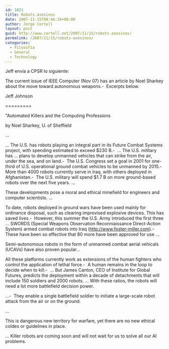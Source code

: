 ```yaml
---
id: 1021
title: Robots asesinos
date: 2007-11-15T08:44:34+00:00
author: Jorge Cortell
layout: post
guid: http://www.cortell.net/2007/11/15/robots-asesinos/
permalink: /2007/11/15/robots-asesinos/
categories:
  - Filosofí­a
  - General
  - Technology
---
```

Jeff enví­a a CPSR lo siguiente:

The current issue of IEEE Computer (Nov 07) has an article by Noel Sharkey about the move toward autonomous weapons.-  Excerpts below.

Jeff Johnson
  
=========

"Automated Killers and the Computing Professions
  
by Noel Sharkey, U. of Sheffield

...

... The U.S. has robots playing an integral part in its Future Combat Systems project, with spending estimated to exceed $230 B.-  ... The U.S. military has ... plans to develop unmanned vehicles that can strike from the air, under the sea, and on land.-  The U.S. Congress set a goal in 2001 for one-third of U.S. operational ground combat vehicles to be unmanned by 2015.-  More than 4000 robots currently serve in Iraq, with others deployed in Afghanistan.-  The U.S. military will spend $1.7 B on more ground-based robots over the next five years. ...

These developments pose a moral and ethical minefield for engineers and computer scientists. ...

To date, robots deployed in ground wars have been used mainly for ordinance disposal, such as clearing improvised explosive devices. This has saved lives.-  However, this summer the U.S. Army introduced the first three ... SWORDS (Special Weapons Observation Reconniaissance Direct-Action System) armed combat robots into Iraq (http://www.foster-miller.com).-  These have been so effective that 80 more have been approved for use ...

Semi-autonomous robots in the form of unmanned combat aerial vehicals (UCAVs) have also proven popular...

All these platforms currently work as extensions of the human fighters who control the application of lethal force.-  A human remains in the loop to decide when to kill.-  ... But James Canton, CEO of Institute for Global Futures, predicts the deployment within a decade of detachments that will include 150 soldiers and 2000 robots. ... With these ratios, the robots will need a lot more battlefield decision power.

...-  They enable a single battlefield soldier to initiate a large-scale robot attack from the air or on the ground.

...

This is dangerous new territory for warfare, yet there are no new ethical coldes or guidelines in place.

... Killer robots are coming soon and will not wait for us to solve all our AI problems.